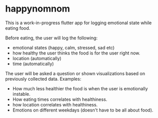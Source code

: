 # happynomnom
This is a work-in-progress flutter app for logging emotional state while eating food.

Before eating, the user will log the following:
- emotional states (happy, calm, stressed, sad etc)
- how healthy the user thinks the food is for the user right now.
- location (automatically)
- time (automatically)

The user will be asked a question or shown visualizations based on previously collected data. Examples:
- How much less healthier the food is when the user is emotionally instable.
- How eating times correlates with healthiness.
- how location correlates with healthiness.
- Emotions on different weekdays (doesn't have to be all about food).
